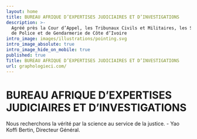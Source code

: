 ```yaml
---
layout: home
title: BUREAU AFRIQUE D’EXPERTISES JUDICIAIRES ET D’INVESTIGATIONS
description: >-
  Agréé près la Cour d’Appel, les Tribunaux Civils et Militaires, les Services
  de Police et de Gendarmerie de Côte d’Ivoire
intro_image: images/illustrations/pointing.svg
intro_image_absolute: true
intro_image_hide_on_mobile: true
published: true
Title: BUREAU AFRIQUE D’EXPERTISES JUDICIAIRES ET D’INVESTIGATIONS
url: graphologieci.com/
---
```


# BUREAU AFRIQUE D’EXPERTISES JUDICIAIRES ET D’INVESTIGATIONS

Nous recherchons la vérité par la science au service de la justice. - Yao Koffi Bertin, Directeur Général.
